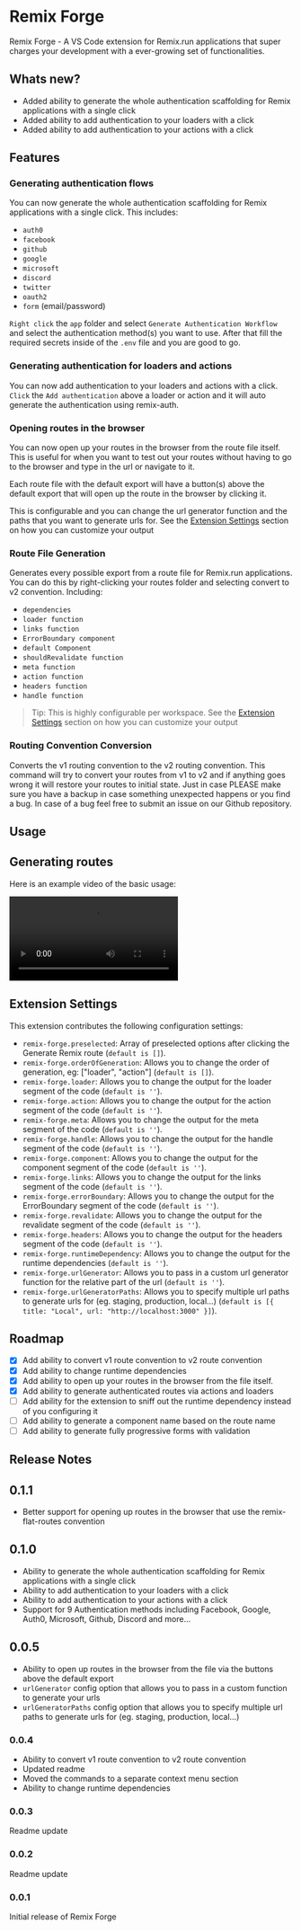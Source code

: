 # Remix Forge

Remix Forge - A VS Code extension for Remix.run applications that super charges your development with a ever-growing set of functionalities.

## Whats new?
- Added ability to generate the whole authentication scaffolding for Remix applications with a single click
- Added ability to add authentication to your loaders with a click
- Added ability to add authentication to your actions with a click

## Features

### Generating authentication flows
You can now generate the whole authentication scaffolding for Remix applications with a single click. This includes:
- `auth0`
- `facebook`
- `github`
- `google`
- `microsoft`
- `discord`
- `twitter`
- `oauth2`
- `form` (email/password)

`Right click` the `app` folder and select `Generate Authentication Workflow` and select the authentication method(s) you want to use. 
After that fill the required secrets inside of the `.env` file and you are good to go.

### Generating authentication for loaders and actions
You can now add authentication to your loaders and actions with a click.
`Click` the `Add authentication` above a loader or action and it will auto generate the authentication using remix-auth.

### Opening routes in the browser
You can now open up your routes in the browser from the route file itself. This is useful for when you want to test out your routes without having to go to the browser and type in the url or navigate to it.

Each route file with the default export will have a button(s) above the default export that will open up the route in the browser by clicking it.

This is configurable and you can change the url generator function and the paths that you want to generate urls for. See the [Extension Settings](#extension-settings) section on how you can customize your output

### Route File Generation
Generates every possible export from a route file for Remix.run applications. You can do this by right-clicking your routes folder and selecting convert to v2 convention.
Including:
- `dependencies`
- `loader function`
- `links function`
- `ErrorBoundary component`
- `default Component`
- `shouldRevalidate function`
- `meta function`
- `action function`
- `headers function`
- `handle function`
 

> Tip: This is highly configurable per workspace. See the [Extension Settings](#extension-settings) section on how you can customize your output

### Routing Convention Conversion

Converts the v1 routing convention to the v2 routing convention.
This command will try to convert your routes from v1 to v2 and if anything goes wrong it will restore your routes to initial state. 
Just in case PLEASE make sure you have a backup in case something unexpected happens or you find a bug. In case of a bug
feel free to submit an issue on our Github repository.

## Usage


## Generating routes
Here is an example video of the basic usage:

<video src="https://raw.githubusercontent.com/Code-Forge-Net/Remix-Forge/main/basic-demo.mp4" controls="controls" style="max-width: 730px;">
</video>

## Extension Settings 

This extension contributes the following configuration settings:

* `remix-forge.preselected`: Array of preselected options after clicking the Generate Remix route (`default is []`).
* `remix-forge.orderOfGeneration`: Allows you to change the order of generation, eg: ["loader", "action"] (`default is []`).
* `remix-forge.loader`: Allows you to change the output for the loader segment of the code (`default is ''`).
* `remix-forge.action`: Allows you to change the output for the action segment of the code (`default is ''`).
* `remix-forge.meta`: Allows you to change the output for the meta segment of the code (`default is ''`).
* `remix-forge.handle`: Allows you to change the output for the handle segment of the code (`default is ''`).
* `remix-forge.component`: Allows you to change the output for the component segment of the code (`default is ''`).
* `remix-forge.links`: Allows you to change the output for the links segment of the code (`default is ''`).
* `remix-forge.errorBoundary`: Allows you to change the output for the ErrorBoundary segment of the code (`default is ''`).
* `remix-forge.revalidate`: Allows you to change the output for the revalidate segment of the code (`default is ''`).
* `remix-forge.headers`: Allows you to change the output for the headers segment of the code (`default is ''`).
* `remix-forge.runtimeDependency`: Allows you to change the output for the runtime dependencies (`default is ''`).
* `remix-forge.urlGenerator`: Allows you to pass in a custom url generator function for the relative part of the url (`default is ''`).
* `remix-forge.urlGeneratorPaths`: Allows you to specify multiple url paths to generate urls for (eg. staging, production, local...) (`default is [{ title: "Local", url: "http://localhost:3000" }]`).

## Roadmap

- [x] Add ability to convert v1 route convention to v2 route convention
- [x] Add ability to change runtime dependencies
- [x] Add ability to open up your routes in the browser from the file itself.
- [x] Add ability to generate authenticated routes via actions and loaders
- [ ] Add ability for the extension to sniff out the runtime dependency instead of you configuring it
- [ ] Add ability to generate a component name based on the route name
- [ ] Add ability to generate fully progressive forms with validation

## Release Notes 

## 0.1.1
- Better support for opening up routes in the browser that use the remix-flat-routes convention

## 0.1.0 
- Ability to generate the whole authentication scaffolding for Remix applications with a single click
- Ability to add authentication to your loaders with a click
- Ability to add authentication to your actions with a click
- Support for 9 Authentication methods including Facebook, Google, Auth0, Microsoft, Github, Discord and more...

##  0.0.5

- Ability to open up routes in the browser from the file via the buttons above the default export
- `urlGenerator` config option that allows you to pass in a custom function to generate your urls
- `urlGeneratorPaths` config option that allows you to specify multiple url paths to generate urls for (eg. staging, production, local...)

### 0.0.4

- Ability to convert v1 route convention to v2 route convention
- Updated readme
- Moved the commands to a separate context menu section
- Ability to change runtime dependencies

### 0.0.3

Readme update

### 0.0.2

Readme update

### 0.0.1

Initial release of Remix Forge
 


 

  
